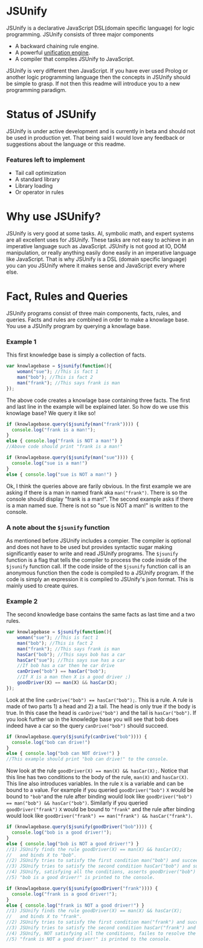 # JSUnify
JSUnify is a declarative JavaScript DSL(domain specific language) for logic programming. JSUnify consists of three major components

* A backward chaining rule engine.
* A powerful [unification engine](https://github.com/freethenation/unify.js).
* A compiler that compiles JSUnify to JavaScript.

JSUnify is very different then JavaScript. If you have ever used Prolog or another logic programming language then the concepts in JSUnify should be simple to grasp. If not then this readme will introduce you to a new programming paradigm.

# Status of JSUnify
JSUnify is under active development and is currently in beta and should not be used in production yet. That being said I would love any feedback or suggestions about the language or this readme.

### Features left to implement

* Tail call optimization
* A standard library
* Library loading
* Or operator in rules

# Why use JSUnify?
JSUnify is very good at some tasks. AI, symbolic math, and expert systems are all excellent uses for JSUnify. These tasks are not easy to achieve in an imperative language such as JavaScript. JSUnify is not good at IO, DOM manipulation, or really anything easily done easily in an imperative language like JavaScript. That is why JSUnify is a DSL (domain specific language) you can you JSUnify where it makes sense and JavaScript every where else.

# Fact, Rules and Queries
JSUnify programs consist of three main components, facts, rules, and queries. Facts and rules are combined in order to make a knowlage base. You use a JSUnify program by querying a knowlage base.

### Example 1
This first knowledge base is simply a collection of facts.

```javascript
var knowlagebase = $jsunify(function(){
	woman("sue"); //This is fact 1
	man("bob"); //This is fact 2
	man("frank"); //This says frank is man
});
```

The above code creates a knowlage base containing three facts. The first and last line in the example will be explained later. So how do we use this knowlage base? We query it like so!

```javascript
if (knowlagebase.query($jsunify(man("frank")))) {
  console.log("frank is a man!");
}
else { console.log("frank is NOT a man!") }
//Above code should print "frank is a man!"
```

```javascript
if (knowlagebase.query($jsunify(man("sue")))) {
  console.log("sue is a man!")
}
else { console.log("sue is NOT a man!") }
```

Ok, I think the queries above are farily obvious. In the first example we are asking if there is a man in named frank aka `man("frank")`. There is so the console should display "frank is a man!". The second example asks if there is a man named sue. There is not so "sue is NOT a man!" is written to the console.

### A note about the `$jsunify` function

As mentioned before JSUnify includes a compier. The compiler is optional and does not have to be used but provides syntactic sugar making significantly easer to write and read JSUnify programs. The `$jsunify` function is a flag that tells the compiler to process the code inside of the `$jsunify` function call. If the code inside of the `$jsunify` function call is an anonymous function then the code is compiled to a JSUnify program. If the code is simply an expression it is compiled to JSUnify's json format. This is mainly used to create quires.

### Example 2

The second knowledge base contains the same facts as last time and a two rules.

```javascript
var knowlagebase = $jsunify(function(){
	woman("sue"); //This is fact 1
	man("bob"); //This is fact 2
	man("frank"); //This says frank is man
    hasCar("bob"); //This says bob has a car
    hasCar("sue"); //This says sue has a car
    //If bob has a car then he car drive
    canDrive("bob") == hasCar("bob"); 
    //If X is a man then X is a good driver ;)
    goodDriver(X) == man(X) && hasCar(X);
});
```

Look at the line `canDrive("bob") == hasCar("bob");`. This is a rule. A rule is made of two parts 1) a head and 2) a tail. The head is only true if the body is true. In this case the head is `canDrive("bob")` and the tail is `hasCar("bob")`. If you look further up in the knowledge base you will see that bob does indeed have a car so the query `canDrive("bob")` should succeed.

```javascript
if (knowlagebase.query($jsunify(canDrive("bob")))) {
  console.log("bob can drive!")
}
else { console.log("bob can NOT drive!") }
//This example should print "bob can drive!" to the console.
```

Now look at the rule `goodDriver(X) == man(X) && hasCar(X);`. Notice that this line has two conditions to the body of the rule, `man(X)` and `hasCar(X)`. This line also introduces variables. In the rule `X` is a variable and can be bound to a value. For example if you queried `goodDriver("bob")` `X` would be bound to `"bob"`and the rule after binding would look like `goodDriver("bob") == man("bob") && hasCar("bob")`. Similarly if you queried  `goodDriver("frank")` `X` would be bound to `"frank"` and the rule after binding would look like `goodDriver("frank") == man("frank") && hasCar("frank")`.

```javascript
if (knowlagebase.query($jsunify(goodDriver("bob")))) {
  console.log("bob is a good driver!");
}
else { console.log("bob is NOT a good driver!") }
//1) JSUnify finds the rule goodDriver(X) == man(X) && hasCar(X);
//   and binds X to "bob".
//2) JSUnify tries to satisfy the first condition man("bob") and succeeds
//3) JSUnify tries to satisfy the second condition hasCar("bob") and succeeds
//4) JSUnify, satisfying all the conditions, asserts goodDriver("bob")
//5) "bob is a good driver!" is printed to the console.
```
```javascript
if (knowlagebase.query($jsunify(goodDriver("frank")))) {
  console.log("frank is a good driver!");
}
else { console.log("frank is NOT a good driver!") }
//1) JSUnify finds the rule goodDriver(X) == man(X) && hasCar(X);
//   and binds X to "frank".
//2) JSUnify tries to satisfy the first condition man("frank") and succeeds
//3) JSUnify tries to satisfy the second condition hasCar("frank") and fails
//4) JSUnify, NOT satisfying all the conditions, failes to resolve the query.
//5) "frank is NOT a good driver!" is printed to the console.
```



